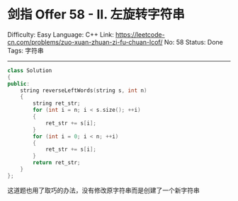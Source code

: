 # 剑指 Offer 58 - II. 左旋转字符串

Difficulty: Easy
Language: C++
Link: https://leetcode-cn.com/problems/zuo-xuan-zhuan-zi-fu-chuan-lcof/
No: 58
Status: Done
Tags: 字符串

-----
```cpp
class Solution
{
public:
    string reverseLeftWords(string s, int n)
    {
        string ret_str;
        for (int i = n; i < s.size(); ++i)
        {
            ret_str += s[i];
        }
        for (int i = 0; i < n; ++i)
        {
            ret_str += s[i];
        }
        return ret_str;
    }
};
```

这道题也用了取巧的办法，没有修改原字符串而是创建了一个新字符串